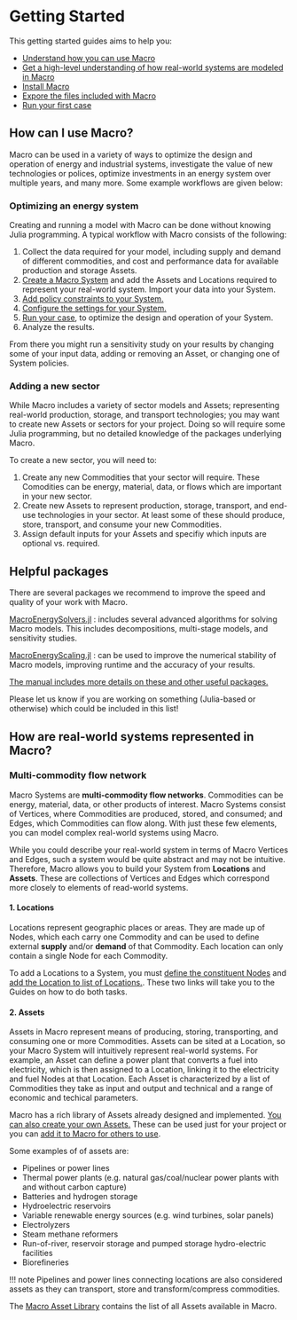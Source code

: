 # Getting Started

This getting started guides aims to help you:

- [Understand how you can use Macro](@ref "How can I use Macro?")
- [Get a high-level understanding of how real-world systems are modeled in Macro](@ref "How are real-world systems represented in Macro?")
- [Install Macro](@ref "Installation")
- [Expore the files included with Macro](@ref "What is in the Macro repo?")
- [Run your first case](@ref "Running Macro")

## How can I use Macro?

Macro can be used in a variety of ways to optimize the design and operation of energy and industrial systems, investigate the value of new technologies or polices, optimize investments in an energy system over multiple years, and many more. Some example workflows are given below:

### Optimizing an energy system

Creating and running a model with Macro can be done without knowing Julia programming. A typical workflow with Macro consists of the following:

1. Collect the data required for your model, including supply and demand of different commodities, and cost and performance data for available production and storage Assets.
2. [Create a Macro System](@ref "Creating a new System") and add the Assets and Locations required to represent your real-world system. Import your data into your System.
3. [Add policy constraints to your System.](@ref "Adding Policy Constraints to a System")
4. [Configure the settings for your System.](@ref "Configuring Settings")
5. [Run your case](@ref "Run a Macro Model"), to optimize the design and operation of your System.
6. Analyze the results.

From there you might run a sensitivity study on your results by changing some of your input data, adding or removing an Asset, or changing one of System policies.

### Adding a new sector

While Macro includes a variety of sector models and Assets; representing real-world production, storage, and transport technologies; you may want to create new Assets or sectors for your project. Doing so will require some Julia programming, but no detailed knowledge of the packages underlying Macro.

To create a new sector, you will need to:

1. Create any new Commodities that your sector will require. These Comodities can be energy, material, data, or flows which are important in your new sector.
2. Create new Assets to represent production, storage, transport, and end-use technologies in your sector. At least some of these should produce, store, transport, and consume your new Commodities.
3. Assign default inputs for your Assets and specifiy which inputs are optional vs. required.

## Helpful packages

There are several packages we recommend to improve the speed and quality of your work with Macro.

[MacroEnergySolvers.jl](https://github.com/macroenergy/MacroEnergySolvers.jl) : includes several advanced algorithms for solving Macro models. This includes decompositions, multi-stage models, and sensitivity studies.

[MacroEnergyScaling.jl](https://github.com/macroenergy/MacroEnergyScaling.jl) : can be used to improve the numerical stability of Macro models, improving runtime and the accuracy of your results.

[The manual includes more details on these and other useful packages.](@ref "Related Packages")

Please let us know if you are working on something (Julia-based or otherwise) which could be included in this list!

## How are real-world systems represented in Macro?

### Multi-commodity flow network

Macro Systems are **multi-commodity flow networks**. Commodities can be energy, material, data, or other products of interest. Macro Systems consist of Vertices, where Commodities are produced, stored, and consumed; and Edges, which Commodities can flow along. With just these few elements, you can model complex real-world systems using Macro.

While you could describe your real-world system in terms of Macro Vertices and Edges, such a system would be quite abstract and may not be intuitive. Therefore, Macro allows you to build your System from **Locations** and **Assets**. These are collections of Vertices and Edges which correspond more closely to elements of read-world systems.

#### 1. Locations

Locations represent geographic places or areas. They are made up of Nodes, which each carry one Commodity and can be used to define external **supply** and/or **demand** of that Commodity. Each location can only contain a single Node for each Commodity.

To add a Locations to a System, you must [define the constituent Nodes](@ref "Adding a Node to a System") and [add the Location to list of Locations.](@ref "Adding a Location to a System"). These two links will take you to the Guides on how to do both tasks.

#### 2. Assets

Assets in Macro represent means of producing, storing, transporting, and consuming one or more Commodities. Assets can be sited at a Location, so your Macro System will intuitively represent real-world systems. For example, an Asset can define a power plant that converts a fuel into electricity, which is then assigned to a Location, linking it to the electricity and fuel Nodes at that Location. Each Asset is characterized by a list of Commodities they take as input and output and technical and a range of economic and techical parameters.

Macro has a rich library of Assets already designed and implemented. [You can also create your own Assets.](@ref "Creating a New Asset") These can be used just for your project or you can [add it to Macro for others to use](@ref "How to contribute guide").

Some examples of of assets are:

- Pipelines or power lines
- Thermal power plants (e.g. natural gas/coal/nuclear power plants with and without carbon capture)
- Batteries and hydrogen storage
- Hydroelectric reservoirs
- Variable renewable energy sources (e.g. wind turbines, solar panels)
- Electrolyzers
- Steam methane reformers
- Run-of-river, reservoir storage and pumped storage hydro-electric facilities
- Biorefineries

!!! note
    Pipelines and power lines connecting locations are also considered assets as they can transport, store and transform/compress commodities.

The [Macro Asset Library](@ref) contains the list of all Assets available in Macro.
